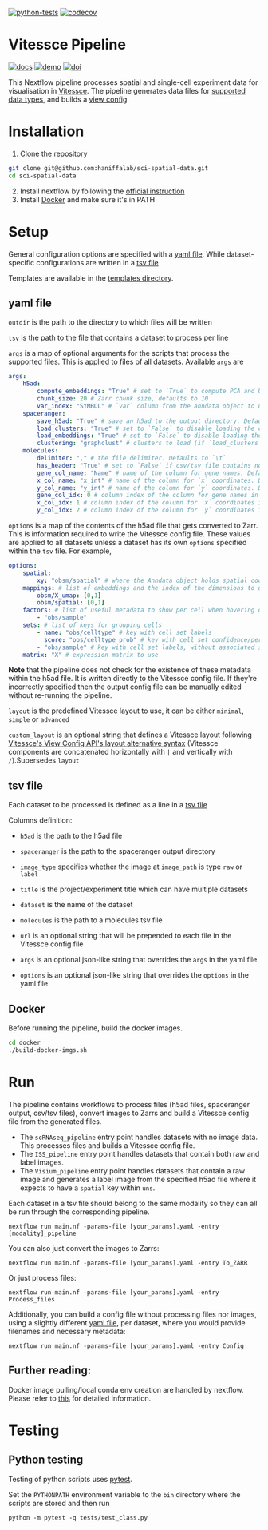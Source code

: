 [![python-tests](https://github.com/haniffalab/vitessce-pipeline/actions/workflows/tests-python.yml/badge.svg)](https://github.com/haniffalab/vitessce-pipeline/actions/workflows/tests-python.yml)
[![codecov](https://codecov.io/gh/haniffalab/vitessce-pipeline/branch/main/graph/badge.svg?token=7HQVFH08WJ)](https://codecov.io/gh/haniffalab/vitessce-pipeline/branch/main)

# Vitessce Pipeline

[![docs](https://img.shields.io/badge/Documentation-online-blue)](https://haniffalab.github.io/vitessce-pipeline)
[![demo](https://img.shields.io/badge/Demos-view-blue)](DEMOS.md)
[![doi](https://zenodo.org/badge/DOI/10.5281/zenodo.7405818.svg)](https://doi.org/10.5281/zenodo.7405818)

This Nextflow pipeline processes spatial and single-cell experiment data for visualisation in [Vitessce](http://github.com/hms-dbmi/vitessce/#readme). The pipeline generates data files for [supported data types](http://vitessce.io/docs/data-types-file-types/), and builds a [view config](http://vitessce.io/docs/view-config-json/).

# Installation

1. Clone the repository

```sh
git clone git@github.com:haniffalab/sci-spatial-data.git
cd sci-spatial-data
```

2. Install nextflow by following the [official instruction](https://www.nextflow.io/index.html#GetStarted)
3. Install [Docker](https://docs.docker.com/engine/install/) and make sure it's in PATH


# Setup

General configuration options are specified with a [yaml file](templates/visium_template.yaml). While dataset-specific configurations are written in a [tsv file](templates/visium_template.tsv)

Templates are available in the [templates directory](templates/).

## yaml file

`outdir` is the path to the directory to which files will be written

`tsv` is the path to the file that contains a dataset to process per line

`args` is a map of optional arguments for the scripts that process the supported files. This is applied to files of all datasets.
Available `args` are
```yaml
args:
    h5ad:
        compute_embeddings: "True" # set to `True` to compute PCA and UMAP if not already within the anndata object
        chunk_size: 20 # Zarr chunk size, defaults to 10
        var_index: "SYMBOL" # `var` column from the anndata object to use as the gene names in the webapp. This reindexes the `var` matrix
    spaceranger:
        save_h5ad: "True" # save an h5ad to the output directory. Defaults to `False`
        load_clusters: "True" # set to `False` to disable loading the clusters from the `analysis` directory
        load_embeddings: "True" # set to `False` to disable loading the embeddings (UMAP, tSNE and PCA) from the `analysis` directory
        clustering: "graphclust" # clusters to load (if `load_clusters` is set to `True`)
    molecules:
        delimiter: "," # the file delimiter. Defaults to `\t`
        has_header: "True" # set to `False` if csv/tsv file contains no header
        gene_col_name: "Name" # name of the column for gene names. Defaults to `Name`.
        x_col_name: "x_int" # name of the column for `x` coordinates. Defaults to `x_int`.
        y_col_name: "y_int" # name of the column for `y` coordinates. Defaults to `y_int`.
        gene_col_idx: 0 # column index of the column for gene names in case `has_header` is `False`.
        x_col_idx: 1 # column index of the column for `x` coordinates in case `has_header` is `False`.
        y_col_idx: 2 # column index of the column for `y` coordinates in case `has_header` is `False`.
```

`options` is a map of the contents of the h5ad file that gets converted to Zarr. This is information required to write the Vitessce config file. These values are applied to all datasets unless a dataset has its own `options` specified within the `tsv` file. For example,
```yaml
options:
    spatial:
        xy: "obsm/spatial" # where the Anndata object holds spatial coordinates
    mappings: # list of embeddings and the index of the dimensions to use in a scatterplot
        obsm/X_umap: [0,1]
        obsm/spatial: [0,1]
    factors: # list of useful metadata to show per cell when hovering over them in the visualization
        - "obs/sample"
    sets: # list of keys for grouping cells
        - name: "obs/celltype" # key with cell set labels
          score: "obs/celltype_prob" # key with cell set confidence/percentage scores (float values [0,1])
        - "obs/sample" # key with cell set labels, without associated scores
    matrix: "X" # expression matrix to use
```
**Note** that the pipeline does not check for the existence of these metadata within the h5ad file. It is written directly to the Vitessce config file. If they're incorrectly specified then the output config file can be manually edited without re-running the pipeline.

`layout` is the predefined Vitessce layout to use, it can be either `minimal`, `simple` or `advanced`

`custom_layout` is an optional string that defines a Vitessce layout following [Vitessce's View Config API's layout alternative syntax](https://vitessce.github.io/vitessce-python/api_config.html#vitessce.config.VitessceConfig.layout) (Vitessce components are concatenated horizontally with `|` and vertically with `/`).Supersedes `layout`


## tsv file

Each dataset to be processed is defined as a line in a [tsv file](templates/visium_template.tsv)

Columns definition:
- `h5ad` is the path to the h5ad file

- `spaceranger` is the path to the spaceranger output directory

- `image_type` specifies whether the image at `image_path` is type `raw` or `label`

- `title` is the project/experiment title which can have multiple datasets

- `dataset` is the name of the dataset

- `molecules` is the path to a molecules tsv file

- `url` is an optional string that will be prepended to each file in the Vitessce config file

- `args` is an optional json-like string that overrides the `args` in the yaml file

- `options` is an optional json-like string that overrides the `options` in the yaml file


## Docker

Before running the pipeline, build the docker images.

```sh
cd docker
./build-docker-imgs.sh
```

# Run

The pipeline contains workflows to process files (h5ad files, spaceranger output, csv/tsv files), convert images to Zarrs and build a Vitessce config file from the generated files.

- The `scRNAseq_pipeline` entry point handles datasets with no image data. This processes files and builds a Vitessce config file.
- The `ISS_pipeline` entry point handles datasets that contain both raw and label images.
- The `Visium_pipeline` entry point handles datasets that contain a raw image and generates a label image from the specified h5ad file where it expects to have a `spatial` key within `uns`.

Each dataset in a tsv file should belong to the same modality so they can all be run through the corresponding pipeline. 

```
nextflow run main.nf -params-file [your_params].yaml -entry [modality]_pipeline
```

You can also just convert the images to Zarrs:

```
nextflow run main.nf -params-file [your_params].yaml -entry To_ZARR
```

Or just process files:

```
nextflow run main.nf -params-file [your_params].yaml -entry Process_files
```

Additionally, you can build a config file without processing files nor images, using a slightly different [yaml file](templates/config_template.yaml), per dataset, where you would provide filenames and necessary metadata:

```
nextflow run main.nf -params-file [your_params].yaml -entry Config
```

## Further reading:

Docker image pulling/local conda env creation are handled by nextflow. Please refer to [this](https://www.nextflow.io/docs/latest/getstarted.html) for detailed information.


# Testing

## Python testing

Testing of python scripts uses [pytest](https://docs.pytest.org/en/7.1.x/).

Set the `PYTHONPATH` environment variable to the `bin` directory where the scripts are stored and then run
```
python -m pytest -q tests/test_class.py
```
